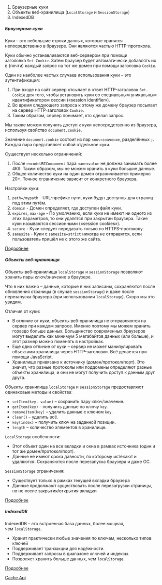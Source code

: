 1. Браузерные куки
2. Объекты веб-хранилища (`LocalStorage` и `SessionStorage`)
3. IndexedDB

##### Браузерные куки

Куки – это небольшие строки данных, которые хранятся непосредственно в браузере. Они являются частью HTTP-протокола.

Куки обычно устанавливаются веб-сервером при помощи заголовка `Set-Cookie`. Затем браузер будет автоматически добавлять их в (почти) каждый запрос на тот же домен при помощи заголовка `Cookie`.

Один из наиболее частых случаев использования куки – это аутентификация:

1. При входе на сайт сервер отсылает в ответ HTTP-заголовок `Set-Cookie` для того, чтобы установить куки со специальным уникальным идентификатором сессии («session identifier»).
2. Во время следующего запроса к этому же домену браузер посылает на сервер HTTP-заголовок `Cookie`.
3. Таким образом, сервер понимает, кто сделал запрос.

Мы также можем получить доступ к куки непосредственно из браузера, используя свойство `document.cookie`.

Значение `document.cookie` состоит из пар `ключ=значение`, разделённых `;`. Каждая пара представляет собой отдельное куки.

Существует несколько ограничений:

1. После `encodeURIComponent` пара `name=value` не должна занимать более 4Кб. Таким образом, мы не можем хранить в куки большие данные.
2. Общее количество куки на один домен ограничивается примерно 20+. Точное ограничение зависит от конкретного браузера.

Настройки куки:
1. `path=/mypath` - URL-префикс пути, куки будут доступны для страниц под этим путём.
2. `domain` - Домен определяет, где доступен файл куки.
3. `expires`, `max-age` - По умолчанию, если куки не имеют ни одного из этих параметров, то они удалятся при закрытии браузера. Такие куки называются сессионными («session cookies»).
4. `secure` - Куки следует передавать только по HTTPS-протоколу.
5. `samesite` - Куки с `samesite=strict` никогда не отправятся, если пользователь пришёл не с этого же сайта.

[Подробнее](https://learn.javascript.ru/cookie)

##### Объекты веб-хранилища

Объекты веб-хранилища `localStorage` и `sessionStorage` позволяют хранить пары ключ/значение в браузере.

Что в них важно – данные, которые в них записаны, сохраняются после обновления страницы (в случае `sessionStorage`) и даже после перезапуска браузера (при использовании `localStorage`). Скоро мы это увидим.

Отличия от куки:
- В отличие от куки, объекты веб-хранилища не отправляются на сервер при каждом запросе. Именно поэтому мы можем хранить гораздо больше данных. Большинство современных браузеров могут выделить как минимум 5 мегабайтов данных (или больше), и этот размер можно поменять в настройках.
- Ещё одно отличие от куки – сервер не может манипулировать объектами хранилища через HTTP-заголовки. Всё делается при помощи JavaScript.
- Хранилище привязано к источнику (домен/протокол/порт). Это значит, что разные протоколы или поддомены определяют разные объекты хранилища, и они не могут получить доступ к данным друг друга.

Объекты хранилища `localStorage` и `sessionStorage` предоставляют одинаковые методы и свойства:
- `setItem(key, value)` – сохранить пару ключ/значение.
- `getItem(key)` – получить данные по ключу `key`.
- `removeItem(key)` – удалить данные с ключом `key`.
- `clear()` – удалить всё.
- `key(index)` – получить ключ на заданной позиции.
- `length` – количество элементов в хранилище.

`LocalStorage` особенности:
- Этот объект один на все вкладки и окна в рамках источника (один и тот же домен/протокол/порт).
- Данные не имеют срока давности, по которому истекают и удаляются. Сохраняются после перезапуска браузера и даже ОС.

`SessionStorage` ограничения:
- Существует только в рамках текущей вкладки браузера
- Данные продолжают существовать после перезагрузки страницы, но не после закрытия/открытия вкладки

[Подробнее](https://learn.javascript.ru/localstorage)

##### IndexedDB

IndexedDB – это встроенная база данных, более мощная, чем `localStorage`.
- Хранит практически любые значения по ключам, несколько типов ключей
- Поддерживает транзакции для надёжности.
- Поддерживает запросы в диапазоне ключей и индексы.
- Позволяет хранить больше данных, чем `localStorage`.

[Подробнее](https://learn.javascript.ru/indexeddb)

[Cache Api](https://habr.com/ru/articles/788786/)